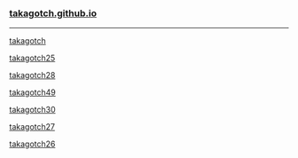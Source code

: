 ### [takagotch.github.io](https://takagotch.github.io/)
---
[takagotch](https://takagotch.github.io/page17/)


[takagotch25](https://takagotch.github.io/page25/)


[takagotch28](https://takagotch.github.io/page28/)

[takagotch49](https://takagotch.github.io/page49/)

[takagotch30](https://takagotch.github.io/page30/)

[takagotch27](https://takagotch.github.io/page27/)

[takagotch26](https://takagotch.github.io/page26/)


```
```

```
```

```
```


